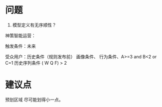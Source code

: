 # 问题

1. 模型定义有无序顺性？


神策智能运营：

触发条件：未来

受众用户：历史条件（规则发布前）
	画像条件、
	行为条件、A>=3 and B<2 or C=1
	历史序列条件 ( W Q F) > 2


# 建议点

预划区域 尽可能划得小一点。
